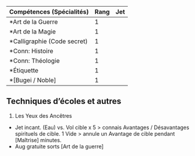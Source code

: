 | Compétences (Spécialités)                     | Rang  | Jet
| --------------------------------------------- | ----- | -------
| *Art de la Guerre                             | 1     |
| *Art de la Magie                              | 1     |
| *Calligraphie (Code secret)                   | 1     |
| *Conn: Histoire                               | 1     |
| *Conn: Théologie                              | 1     |
| *Étiquette                                    | 1     |
| *[Bugei / Noble]                              | 1     |

## Techniques d’écoles et autres

1. Les Yeux des Ancêtres
  * Jet incant. (Eau) vs. Vol cible x 5 > connais Avantages / Désavantages spirituels
    de cible. 1 Vide > annule un Avantage de cible pendant [Maîtrise] minutes.
  * Aug gratuite sorts [Art de la guerre]
